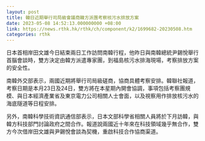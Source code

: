 ```yaml
---
layout: post
title: 韓日近期舉行司局級會議商韓方派團考察核污水排放方案
date: 2023-05-08 14:52:13.000000000 +08:00
link: https://news.rthk.hk/rthk/ch/component/k2/1699682-20230508.htm
categories: rthk
---
```


日本首相岸田文雄今日結束兩日工作訪問南韓行程，他昨日與南韓總統尹錫悅舉行首腦會談時，雙方決定由韓方派遣專家團，到福島核污水排海現場，考察排放方案的安全性。

南韓外交部表示，兩國近期將舉行司局級磋商，協商具體考察安排。韓聯社報道，考察日期是本月23日及24日，雙方將在本星期內開會協調，事項包括考察團規模、與日本經濟產業省及東京電力公司相關人士會面，以及視察用作排放核污水的海底隧道等日程安排。

另外，南韓科學技術資訊通信部表示，日本文部科學省相關人員將於下月訪韓，與韓方科技部門討論政府之間合作。報道說兩國近十年來在科技領域幾乎無合作，雙方今次借岸田文雄與尹錫悅會談為契機，重啟科技合作協商渠道。
